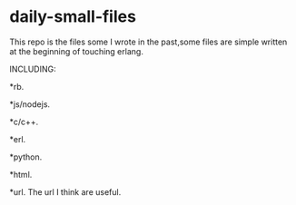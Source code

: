 daily-small-files
================

This repo is the files some I wrote in the past,some files are simple written at the beginning of touching erlang.

INCLUDING:

*rb.

*js/nodejs.

*c/c++.

*erl.

*python.

*html.

*url. The url I think are useful.
